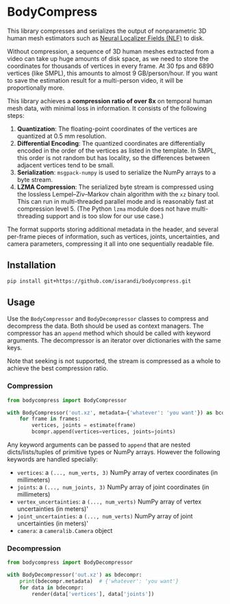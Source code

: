 # BodyCompress

This library compresses and serializes the output of nonparametric 3D human mesh estimators such as 
[Neural Localizer Fields (NLF)](https://virtualhumans.mpi-inf.mpg.de/nlf) to disk.

Without compression, a sequence of 3D human meshes extracted from a video can take up huge amounts
of disk space, as
we need to store the coordinates for thousands of vertices in every frame. At 30 fps and 6890
vertices (like SMPL), this amounts to almost 9 GB/person/hour. If you want to save the estimation
result for a multi-person video, it will be proportionally more.

This library achieves a **compression ratio of over 8x** on temporal human mesh data, with minimal
loss in
information. It consists of the following steps:

1. **Quantization**: The floating-point coordinates of the vertices are quantized at 0.5 mm
   resolution.
2. **Differential Encoding**: The quantized coordinates are differentially encoded in the order of
   the vertices as listed in the template. In SMPL, this order is not random but has locality, so
   the
   differences between adjacent vertices tend to be small.
3. **Serialization**: `msgpack-numpy` is used to serialize the NumPy arrays to a byte stream.
3. **LZMA Compression**: The serialized byte stream is compressed using the lossless
   Lempel–Ziv–Markov chain algorithm with the `xz` binary tool. This can run in multi-threaded
   parallel mode and is reasonably fast at compression level 5. (The Python `lzma` module does not
   have multi-threading support and is too slow for our use case.)

The format supports storing additional metadata in the header, and several per-frame pieces of
information, such as vertices, joints, uncertainties, and camera parameters, compressing it all into
one sequentially readable file.

## Installation

```bash
pip install git+https://github.com/isarandi/bodycompress.git
```

## Usage

Use the `BodyCompressor` and `BodyDecompressor` classes to compress and decompress the data.
Both should be used as context managers. The compressor has an `append` method which should be
called with keyword arguments. The decompressor is an iterator over dictionaries with the same keys.

Note that seeking is not supported, the stream is compressed as a whole to achieve the best
compression ratio.

### Compression

```python
from bodycompress import BodyCompressor

with BodyCompressor('out.xz', metadata={'whatever': 'you want'}) as bcompr:
    for frame in frames:
        vertices, joints = estimate(frame)
        bcompr.append(vertices=vertices, joints=joints)
```

Any keyword arguments can be passed to `append` that are nested dicts/lists/tuples of primitive
types or NumPy arrays.
However the following keywords are handled specially:

* `vertices`: a `(..., num_verts, 3)` NumPy array of vertex coordinates (in millimeters)
* `joints`: a `(..., num_joints, 3)` NumPy array of joint coordinates (in millimeters)
* `vertex_uncertainties`: a `(..., num_verts)` NumPy array of vertex uncertainties (in meters)'
* `joint_uncertainties`: a `(..., num_verts)` NumPy array of joint uncertainties (in meters)'
* `camera`: a `cameralib.Camera` object

### Decompression

```python
from bodycompress import BodyDecompressor

with BodyDecompressor('out.xz') as bdecompr:
    print(bdecompr.metadata)  # {'whatever': 'you want'}
    for data in bdecompr:
        render(data['vertices'], data['joints'])
```
